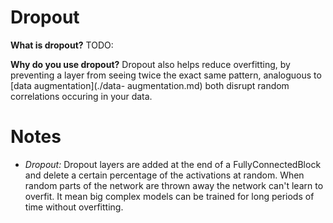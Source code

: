 # Dropout

**What is dropout?** TODO:

**Why do you use dropout?**
Dropout also helps reduce overfitting, by preventing a layer from seeing twice
the exact same pattern, analoguous to [data augmentation](./data-
augmentation.md) both disrupt random correlations occuring in your data.

# Notes


-   *Dropout:* Dropout layers are added at the end of a FullyConnectedBlock and
delete a certain percentage of the activations at random. When random parts of
the network are thrown away the network can't learn to overfit. It mean big
complex models can be trained for long periods of time without overfitting.
